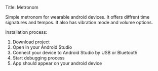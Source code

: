 Title:
Metronom

Simple metronom for wearable android devices. It offers diffrent time signatures and tempos. It also has vibration mode and volume options.

Installation process:
1. Download project
2. Open in your Android Studio
3. Connect your device to Android Studio by USB or Bluetooth
4. Start debugging process
5. App should appear on your android device
